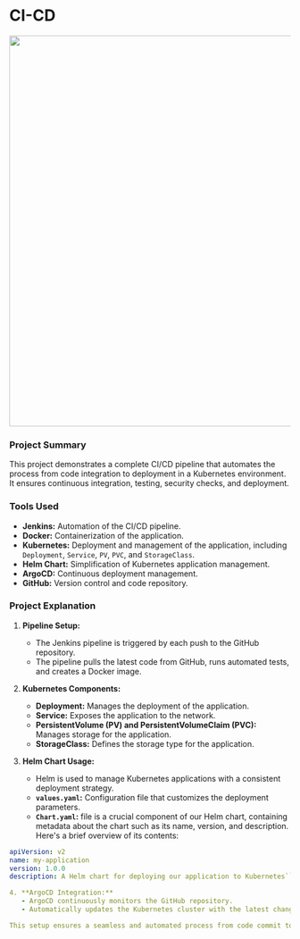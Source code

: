 # CI-CD

<img src="https://github.com/user-attachments/assets/76ae5d54-1bf2-4a24-870d-de49f3f0e515" width="700"/>


### Project Summary
This project demonstrates a complete CI/CD pipeline that automates the process from code integration to deployment in a Kubernetes environment. It ensures continuous integration, testing, security checks, and deployment.

### Tools Used
- **Jenkins:** Automation of the CI/CD pipeline.
- **Docker:** Containerization of the application.
- **Kubernetes:** Deployment and management of the application, including `Deployment`, `Service`, `PV`, `PVC`, and `StorageClass`.
- **Helm Chart:** Simplification of Kubernetes application management.
- **ArgoCD:** Continuous deployment management.
- **GitHub:** Version control and code repository.

### Project Explanation

1. **Pipeline Setup:** 
   - The Jenkins pipeline is triggered by each push to the GitHub repository.
   - The pipeline pulls the latest code from GitHub, runs automated tests, and creates a Docker image.

2. **Kubernetes Components:**
   - **Deployment:** Manages the deployment of the application.
   - **Service:** Exposes the application to the network.
   - **PersistentVolume (PV) and PersistentVolumeClaim (PVC):** Manages storage for the application.
   - **StorageClass:** Defines the storage type for the application.

3. **Helm Chart Usage:**
   - Helm is used to manage Kubernetes applications with a consistent deployment strategy.
   - **`values.yaml`:** Configuration file that customizes the deployment parameters.
   -  **`Chart.yaml`:** file is a crucial component of our Helm chart, containing metadata about the chart such as its name, version, and description. Here's a brief overview of its contents:
```yaml
apiVersion: v2
name: my-application
version: 1.0.0
description: A Helm chart for deploying our application to Kubernetes```

4. **ArgoCD Integration:**
   - ArgoCD continuously monitors the GitHub repository.
   - Automatically updates the Kubernetes cluster with the latest changes by applying the Helm chart configurations.

This setup ensures a seamless and automated process from code commit to production deployment.



